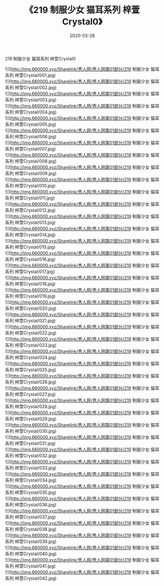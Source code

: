 ﻿---
layout: post
title:  《219 制服少女 猫耳系列 梓萱Crystal0》
date:   2020-03-28
img: http://img.660000.xyz/Sharelink/秀人网/秀人网第01部分/219 制服少女 猫耳系列 梓萱Crystal0/000.jpg
categories: [美女, 清纯, 唯美]
---

219 制服少女 猫耳系列 梓萱Crystal0

  ![](http://img.660000.xyz/Sharelink/秀人网/秀人网第01部分/219 制服少女 猫耳系列 梓萱Crystal/001.jpg) <br> ![](http://img.660000.xyz/Sharelink/秀人网/秀人网第01部分/219 制服少女 猫耳系列 梓萱Crystal/002.jpg) <br> ![](http://img.660000.xyz/Sharelink/秀人网/秀人网第01部分/219 制服少女 猫耳系列 梓萱Crystal/003.jpg) <br> ![](http://img.660000.xyz/Sharelink/秀人网/秀人网第01部分/219 制服少女 猫耳系列 梓萱Crystal/004.jpg) <br> ![](http://img.660000.xyz/Sharelink/秀人网/秀人网第01部分/219 制服少女 猫耳系列 梓萱Crystal/005.jpg) <br> ![](http://img.660000.xyz/Sharelink/秀人网/秀人网第01部分/219 制服少女 猫耳系列 梓萱Crystal/006.jpg) <br> ![](http://img.660000.xyz/Sharelink/秀人网/秀人网第01部分/219 制服少女 猫耳系列 梓萱Crystal/007.jpg) <br> ![](http://img.660000.xyz/Sharelink/秀人网/秀人网第01部分/219 制服少女 猫耳系列 梓萱Crystal/008.jpg) <br> ![](http://img.660000.xyz/Sharelink/秀人网/秀人网第01部分/219 制服少女 猫耳系列 梓萱Crystal/009.jpg) <br> ![](http://img.660000.xyz/Sharelink/秀人网/秀人网第01部分/219 制服少女 猫耳系列 梓萱Crystal/010.jpg) <br> ![](http://img.660000.xyz/Sharelink/秀人网/秀人网第01部分/219 制服少女 猫耳系列 梓萱Crystal/011.jpg) <br> ![](http://img.660000.xyz/Sharelink/秀人网/秀人网第01部分/219 制服少女 猫耳系列 梓萱Crystal/012.jpg) <br> ![](http://img.660000.xyz/Sharelink/秀人网/秀人网第01部分/219 制服少女 猫耳系列 梓萱Crystal/013.jpg) <br> ![](http://img.660000.xyz/Sharelink/秀人网/秀人网第01部分/219 制服少女 猫耳系列 梓萱Crystal/014.jpg) <br> ![](http://img.660000.xyz/Sharelink/秀人网/秀人网第01部分/219 制服少女 猫耳系列 梓萱Crystal/015.jpg) <br> ![](http://img.660000.xyz/Sharelink/秀人网/秀人网第01部分/219 制服少女 猫耳系列 梓萱Crystal/016.jpg) <br> ![](http://img.660000.xyz/Sharelink/秀人网/秀人网第01部分/219 制服少女 猫耳系列 梓萱Crystal/017.jpg) <br> ![](http://img.660000.xyz/Sharelink/秀人网/秀人网第01部分/219 制服少女 猫耳系列 梓萱Crystal/018.jpg) <br> ![](http://img.660000.xyz/Sharelink/秀人网/秀人网第01部分/219 制服少女 猫耳系列 梓萱Crystal/019.jpg) <br> ![](http://img.660000.xyz/Sharelink/秀人网/秀人网第01部分/219 制服少女 猫耳系列 梓萱Crystal/020.jpg) <br> ![](http://img.660000.xyz/Sharelink/秀人网/秀人网第01部分/219 制服少女 猫耳系列 梓萱Crystal/021.jpg) <br> ![](http://img.660000.xyz/Sharelink/秀人网/秀人网第01部分/219 制服少女 猫耳系列 梓萱Crystal/022.jpg) <br> ![](http://img.660000.xyz/Sharelink/秀人网/秀人网第01部分/219 制服少女 猫耳系列 梓萱Crystal/023.jpg) <br> ![](http://img.660000.xyz/Sharelink/秀人网/秀人网第01部分/219 制服少女 猫耳系列 梓萱Crystal/024.jpg) <br> ![](http://img.660000.xyz/Sharelink/秀人网/秀人网第01部分/219 制服少女 猫耳系列 梓萱Crystal/025.jpg) <br> ![](http://img.660000.xyz/Sharelink/秀人网/秀人网第01部分/219 制服少女 猫耳系列 梓萱Crystal/026.jpg) <br> ![](http://img.660000.xyz/Sharelink/秀人网/秀人网第01部分/219 制服少女 猫耳系列 梓萱Crystal/027.jpg) <br> ![](http://img.660000.xyz/Sharelink/秀人网/秀人网第01部分/219 制服少女 猫耳系列 梓萱Crystal/028.jpg) <br> ![](http://img.660000.xyz/Sharelink/秀人网/秀人网第01部分/219 制服少女 猫耳系列 梓萱Crystal/029.jpg) <br> ![](http://img.660000.xyz/Sharelink/秀人网/秀人网第01部分/219 制服少女 猫耳系列 梓萱Crystal/030.jpg) <br> ![](http://img.660000.xyz/Sharelink/秀人网/秀人网第01部分/219 制服少女 猫耳系列 梓萱Crystal/031.jpg) <br> ![](http://img.660000.xyz/Sharelink/秀人网/秀人网第01部分/219 制服少女 猫耳系列 梓萱Crystal/032.jpg) <br> ![](http://img.660000.xyz/Sharelink/秀人网/秀人网第01部分/219 制服少女 猫耳系列 梓萱Crystal/033.jpg) <br> ![](http://img.660000.xyz/Sharelink/秀人网/秀人网第01部分/219 制服少女 猫耳系列 梓萱Crystal/034.jpg) <br> ![](http://img.660000.xyz/Sharelink/秀人网/秀人网第01部分/219 制服少女 猫耳系列 梓萱Crystal/035.jpg) <br> ![](http://img.660000.xyz/Sharelink/秀人网/秀人网第01部分/219 制服少女 猫耳系列 梓萱Crystal/036.jpg) <br> ![](http://img.660000.xyz/Sharelink/秀人网/秀人网第01部分/219 制服少女 猫耳系列 梓萱Crystal/037.jpg) <br> ![](http://img.660000.xyz/Sharelink/秀人网/秀人网第01部分/219 制服少女 猫耳系列 梓萱Crystal/038.jpg) <br> ![](http://img.660000.xyz/Sharelink/秀人网/秀人网第01部分/219 制服少女 猫耳系列 梓萱Crystal/039.jpg) <br> ![](http://img.660000.xyz/Sharelink/秀人网/秀人网第01部分/219 制服少女 猫耳系列 梓萱Crystal/040.jpg) <br> ![](http://img.660000.xyz/Sharelink/秀人网/秀人网第01部分/219 制服少女 猫耳系列 梓萱Crystal/041.jpg) <br> ![](http://img.660000.xyz/Sharelink/秀人网/秀人网第01部分/219 制服少女 猫耳系列 梓萱Crystal/042.jpg) <br>